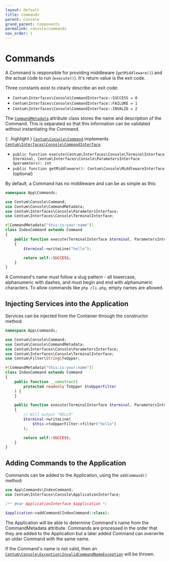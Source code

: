 ```yaml
---
layout: default
title: Commands
parent: Console
grand_parent: Components
permalink: console/commands
nav_order: 1
---
```




# Commands

A Command is responsible for providing middleware (`getMiddleware()`) and the actual code to run (`execute()`).
It's return value is the exit code.

Three constants exist to clearly describe an exit code:

- `Centum\Interfaces\Console\CommandInterface::SUCCESS = 0`
- `Centum\Interfaces\Console\CommandInterface::FAILURE = 1`
- `Centum\Interfaces\Console\CommandInterface::INVALID = 2`

The [`CommandMetadata`](https://github.com/SidRoberts/centum/blob/development/src/Console/CommandMetadata.php) attribute class stores the name and description of the Command.
This is separated so that this information can be validated without instantiating the Command.

{: .highlight }
[`Centum\Console\Command`](https://github.com/SidRoberts/centum/blob/development/src/Console/Command.php) implements [`Centum\Interfaces\Console\CommandInterface`](https://github.com/SidRoberts/centum/blob/development/src/Interfaces/Console/CommandInterface.php).

- `public function execute(Centum\Interfaces\Console\TerminalInterface $terminal, Centum\Interfaces\Console\ParametersInterface $parameters): int`
- `public function getMiddleware(): Centum\Console\MiddlewareInterface` (optional)

By default, a Command has no middleware and can be as simple as this:

```php
namespace App\Commands;

use Centum\Console\Command;
use Centum\Console\CommandMetadata;
use Centum\Interfaces\Console\ParametersInterface;
use Centum\Interfaces\Console\TerminalInterface;

#[CommandMetadata("this:is:your:name")]
class IndexCommand extends Command
{
    public function execute(TerminalInterface $terminal, ParametersInterface $parameters): int
    {
        $terminal->writeLine("hello");

        return self::SUCCESS;
    }
}
```

A Command's name must follow a slug pattern - all lowercase, alphanumeric with dashes, and must begin and end with alphanumeric characters.
To allow commands like `php cli.php`, empty names are allowed.



## Injecting Services into the Application

Services can be injected from the Container through the constructor method:

```php
namespace App\Commands;

use Centum\Console\Command;
use Centum\Console\CommandMetadata;
use Centum\Interfaces\Console\ParametersInterface;
use Centum\Interfaces\Console\TerminalInterface;
use Centum\Filter\String\ToUpper;

#[CommandMetadata("this:is:your:name")]
class IndexCommand extends Command
{
    public function __construct(
        protected readonly ToUpper $toUpperFilter
    ) {
    }

    public function execute(TerminalInterface $terminal, ParametersInterface $parameters): int
    {
        // Will output "HELLO"
        $terminal->writeLine(
            $this->toUpperFilter->filter("hello")
        );

        return self::SUCCESS;
    }
}
```



## Adding Commands to the Application

Commands can be added to the Application, using the `addCommand()` method:

```php
use App\Commands\IndexCommand;
use Centum\Interfaces\Console\ApplicationInterface;

/** @var ApplicationInterface $application */

$application->addCommand(IndexCommand::class);
```

The Application will be able to determine Command's name from the CommandMetadata attribute.
Commands are processed in the order that they are added to the Application but a later added Command can overwrite an older Command with the same name.

If the Command's name is not valid, then an [`Centum\Console\Exception\InvalidCommandNameException`](https://github.com/SidRoberts/centum/blob/development/src/Console/Exception/InvalidCommandNameException.php) will be thrown.
